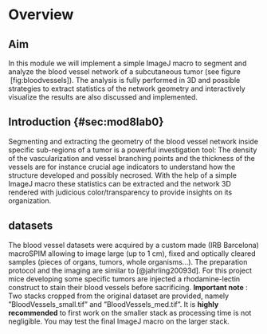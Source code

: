 Overview
========

Aim
---

In this module we will implement a simple ImageJ macro to segment and
analyze the blood vessel network of a subcutaneous tumor (see figure
 \[fig:bloodvessels\]). The analysis is fully performed in 3D and
possible strategies to extract statistics of the network geometry and
interactively visualize the results are also discussed and implemented.

Introduction {#sec:mod8lab0}
------------

Segmenting and extracting the geometry of the blood vessel network
inside specific sub-regions of a tumor is a powerful investigation tool:
The density of the vascularization and vessel branching points and the
thickness of the vessels are for instance crucial age indicators to
understand how the structure developed and possibly necrosed. With the
help of a simple ImageJ macro these statistics can be extracted and the
network 3D rendered with judicious color/transparency to provide
insights on its organization.

datasets
--------

The blood vessel datasets were acquired by a custom made (IRB Barcelona)
macroSPIM allowing to image large (up to 1 cm), fixed and optically
cleared samples (pieces of organs, tumors, whole organisms...). The
preparation protocol and the imaging are similar to [@jahrling20093d].
For this project mice developing some specific tumors are injected a
rhodamine-lectin construct to stain their blood vessels before
sacrificing. **Important note** : Two stacks cropped from the original
dataset are provided, namely ”BloodVessels\_small.tif” and
”BloodVessels\_med.tif”. It is **highly recommended** to first work on
the smaller stack as processing time is not negligible. You may test the
final ImageJ macro on the larger stack.
